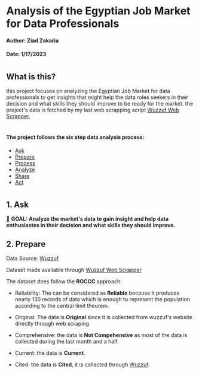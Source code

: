 # Analysis of the Egyptian Job Market for Data Professionals
#### Author: **Ziad Zakaria** 
#### Date: **1/17/2023**
#

## What is this?
this project focuses on analyzing the Egyptian Job Market for data professionals to get insights that might help the data roles seekers in their decision and what skills they should improve to be ready for the market. the project's data is fetched by my last web scrapping script [Wuzzuf Web Scrapper.
](https://github.com/ziad0x0f/Wuzzuf-Web-Scraper) 

#

#### The project follows the six step data analysis process: ####

* [Ask](#1-ask)
* [Prepare](#2-prepare)
* [Process](#3-process)
* [Analyze](#4-analyze)
* [Share](#5-share)
* [Act](#6-act)
#



## 1. Ask
:red_circle: **GOAL: Analyze the market's data to gain insight and help data enthusiastes in their decision and what skills they should improve.**


## 2. Prepare 
Data Source: [Wuzzuf](https://wuzzuf.net/jobs/egypt)

Dataset made available through [Wuzzuf Web Scrapper
](https://github.com/ziad0x0f/Wuzzuf-Web-Scraper) 

The dataset does follow the **ROCCC** approach:
- Reliability: The can be considered as **Reliable** becouse it produces nearly 130 records of data which is enough to represent the population according to the central limit theorem.  

- Original: The data is **Original** since it is collected from wuzzuf's website directly through web scraping
- Comprehensive: the data is **Not Compehensive** as most of the data is collected during the last month and a half.
- Current:  the data is **Current**. 
- Cited: the data is **Cited**, it is collected through [Wuzzuf](https://wuzzuf.net/jobs/egypt).
#